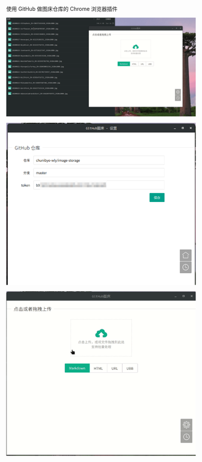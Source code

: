 使用 GitHub 做图床仓库的 Chrome 浏览器插件

![拖拽上传](README.assets/%E6%8B%96%E6%8B%BD%E4%B8%8A%E4%BC%A0.gif)

![深度截图_选择区域_20200627130132](README.assets/%E6%B7%B1%E5%BA%A6%E6%88%AA%E5%9B%BE_%E9%80%89%E6%8B%A9%E5%8C%BA%E5%9F%9F_20200627130132.png)

![图库](README.assets/%E5%9B%BE%E5%BA%93.gif)

